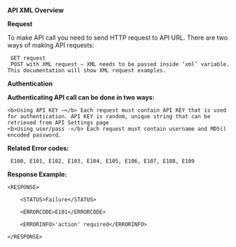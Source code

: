 <b>API XML Overview</b>

<b>Request</b>

To make API call you need to send HTTP request to API URL. There are two ways of making API requests:

     GET request
     POST with XML request – XML needs to be passed inside ‘xml’ variable. This documentation will show XML request examples.

<b>Authentication</b>

<b>Authenticating API call can be done in two ways:</b>

    <b>Using API KEY –</b> Each request must contain API KEY that is used for authentication. API KEY is random, unique string that can be retrieved from API Settings page
    <b>Using user/pass -</b> Each request must contain username and MD5() encoded password.

<b>Related Error codes:</b>

     E100, E101, E102, E103, E104, E105, E106, E107, E108, E109

<b>Response Example:</b>

    <RESPONSE>
    
        <STATUS>Failure</STATUS>
        
        <ERRORCODE>E101</ERRORCODE>
        
        <ERRORINFO>'action' required</ERRORINFO>
        
    </RESPONSE>
